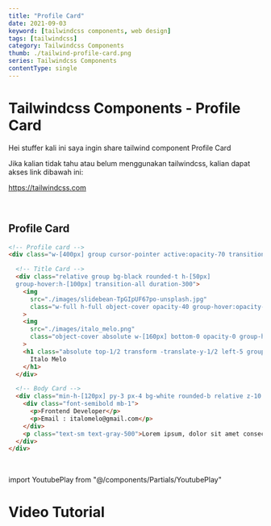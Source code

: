 ```yaml
---
title: "Profile Card"
date: 2021-09-03
keyword: [tailwindcss components, web design]
tags: [tailwindcss]
category: Tailwindcss Components
thumb: ./tailwind-profile-card.png
series: Tailwindcss Components
contentType: single
---
```


# Tailwindcss Components - Profile Card

Hei stuffer kali ini saya ingin share tailwind component Profile Card

Jika kalian tidak tahu atau belum menggunakan tailwindcss, kalian dapat akses link dibawah ini:

https://tailwindcss.com

<br/>

## Profile Card
```html
<!-- Profile card -->
<div class="w-[400px] group cursor-pointer active:opacity-70 transition-opacity duration-300">

  <!-- Title Card -->
  <div class="relative group bg-black rounded-t h-[50px] 
  group-hover:h-[100px] transition-all duration-300">
    <img 
      src="./images/slidebean-TpGIpUF67po-unsplash.jpg"
      class="w-full h-full object-cover opacity-40 group-hover:opacity-60 transition duration-300"
    >
    <img 
      src="./images/italo_melo.png" 
      class="object-cover absolute w-[160px] bottom-0 opacity-0 group-hover:opacity-100 transform translate-y-3/4 group-hover:translate-y-0 transition duration-300"
    >
    <h1 class="absolute top-1/2 transform -translate-y-1/2 left-5 group-hover:left-52 text-white font-bold text-2xl transition-all duration-300">
      Italo Melo
    </h1>
  </div>

  <!-- Body Card -->
  <div class="min-h-[120px] py-3 px-4 bg-white rounded-b relative z-10 shadow text-gray-600">
    <div class="font-semibold mb-1">
      <p>Frontend Developer</p>
      <p>Email : italomelo@gmail.com</p>
    </div>
    <p class="text-sm text-gray-500">Lorem ipsum, dolor sit amet consectetur adipisicing elit. Blanditiis neque nemo atque fugit iure voluptatibus.</p>
  </div>
</div>
```

<br/>

import YoutubePlay from "@/components/Partials/YoutubePlay"

# Video Tutorial
<YoutubePlay id="tFcVQnka62k"/>